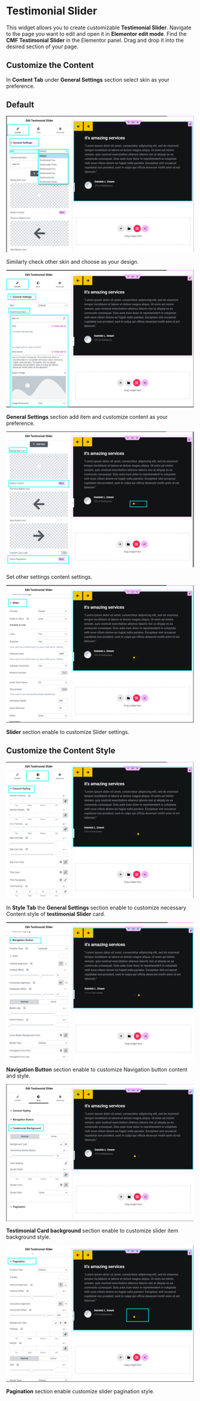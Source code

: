 # Testimonial Slider

This widget allows you to create customizable **Testimonial Slider**. Navigate to the page you want to edit and open it in **Elementor edit mode**. Find the **CMF Testimonial Slider** in the Elementor panel. Drag and drop it into the desired section of your page.

## Customize the Content

In **Content Tab** under **General Settings** section select skin as your preference.

## Default
<p class="cmf--img-wrapper">
    <img src="/assets/framework/images/widgets/special-elements/testimonial-slider/testimonial_1.png" alt="testimonial slider">
</p>

Similarly check other skin and choose as your design.

<p class="cmf--img-wrapper">
    <img src="/assets/framework/images/widgets/special-elements/testimonial-slider/testimonial_2.png" alt="testimonial slider">
</p>

**General Settings** section add item and customize content as your preference.

<p class="cmf--img-wrapper">
    <img src="/assets/framework/images/widgets/special-elements/testimonial-slider/testimonial_3.png" alt="testimonial slider">
</p>

Set other settings content settings.

<p class="cmf--img-wrapper">
    <img src="/assets/framework/images/widgets/special-elements/testimonial-slider/testimonial_4.png" alt="testimonial slider">
</p>

**Slider** section enable to customize Slider settings.

## Customize the Content Style

<p class="cmf--img-wrapper">
    <img src="/assets/framework/images/widgets/special-elements/testimonial-slider/testimonial_5.png" alt="testimonial slider">
</p>

 In **Style Tab** the **General Settings** section enable to customize necessary Content style of **testimonial Slider** card.

<p class="cmf--img-wrapper">
    <img src="/assets/framework/images/widgets/special-elements/testimonial-slider/testimonial_6.png" alt="testimonial slider">
</p>

**Navigation Button** section enable to customize Navigation button content and style.

<p class="cmf--img-wrapper">
    <img src="/assets/framework/images/widgets/special-elements/testimonial-slider/testimonial_7.png" alt="testimonial slider">
</p>

**Testimonial Card background** section enable to customize slider item background style.

<p class="cmf--img-wrapper">
    <img src="/assets/framework/images/widgets/special-elements/testimonial-slider/testimonial_8.png" alt="testimonial slider">
</p>

**Pagination** section enable customize slider pagination style.


